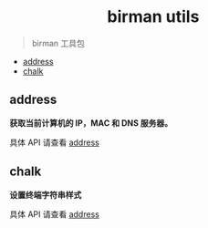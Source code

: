 <h1 align="center">birman utils</h1>

> birman 工具包

- [address](#address)
- [chalk](#chalk)

## address

**获取当前计算机的 IP，MAC 和 DNS 服务器。**

具体 API 请查看 [address](https://github.com/node-modules/address)

## chalk

**设置终端字符串样式**

具体 API 请查看 [address](https://github.com/chalk/chalk)
